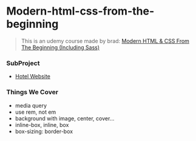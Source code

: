 # Modern-html-css-from-the-beginning

> This is an udemy course made by brad: [Modern HTML & CSS From The Beginning (Including Sass)](https://www.udemy.com/course/modern-html-css-from-the-beginning/)

### SubProject

* [Hotel Website](./hotel-website)

### Things We Cover

* media query
* use rem, not em
* background with image, center, cover...
* inline-box, inline, box
* box-sizing: border-box